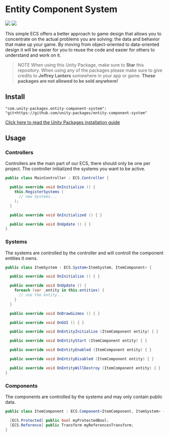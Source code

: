 # Entity Component System

![](https://img.shields.io/badge/dependencies-unity--packages-%233bc6d8.svg) ![](https://img.shields.io/badge/license-MIT-%23ecc531.svg)

This simple ECS offers a better approach to game design that allows you to concentrate on the actual problems you are solving: the data and behavior that make up your game. By moving from object-oriented to data-oriented design it will be easier for you to reuse the code and easier for others to understand and work on it.

> NOTE When using this Unity Package, make sure to **Star** this repository. When using any of the packages please make sure to give credits to **Jeffrey Lanters** somewhere in your app or game. **These packages are not allowed to be sold anywhere!**

## Install

```
"com.unity-packages.entity-component-system": "git+https://github.com/unity-packages/entity-component-system"
```

[Click here to read the Unity Packages installation guide](https://github.com/unity-packages/installation)

## Usage

### Controllers

Controllers are the main part of our ECS, there should only be one per project. The controller initialized the systems you want to be active.

```cs
public class MainController : ECS.Controller {

  public override void OnInitialize () {
    this.RegisterSystems (
      // new Systems...
    );
  }

  public override void OnInitialized () { }

  public override void OnUpdate () { }
}
```

### Systems

The systems are controlled by the controller and will controll the component entities it owns.

```cs
public class ItemSystem : ECS.System<ItemSystem, ItemComponent> {

  public override void OnInitialize () { }

  public override void OnUpdate () {
    foreach (var _entity in this.entities) {
      // use the entity...
    }
  }

  public override void OnDrawGizmos () { }

  public override void OnGUI () { }

  public override void OnEntityInitialize (ItemComponent entity) { }

  public override void OnEntityStart (ItemComponent entity) { }

  public override void OnEntityEnabled (ItemComponent entity) { }

  public override void OnEntityDisabled (ItemComponent entity) { }

  public override void OnEntityWillDestroy (ItemComponent entity) { }
}
```

### Components

The components are controlled by the systems and may only contain public data.

```cs
public class ItemComponent : ECS.Component<ItemComponent, ItemSystem> {

  [ECS.Protected] public bool myProtectedBool;
  [ECS.Reference] public Transform myReferencesTransform;
} 
```
